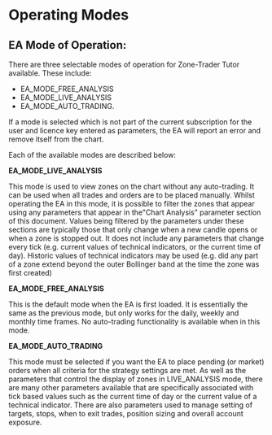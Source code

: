 # Operating Modes

## **EA Mode of Operation:**

There are three selectable modes of operation for Zone-Trader Tutor available. These include:

* EA\_MODE\_FREE\_ANALYSIS 
* EA\_MODE\_LIVE\_ANALYSIS 
* EA\_MODE\_AUTO\_TRADING.

If a mode is selected which is not part of the current subscription for the user and licence key entered as parameters, the EA will report an error and remove itself from the chart. 

Each of the available modes are described below:

**EA\_MODE\_LIVE\_ANALYSIS**

This mode is used to view zones on the chart without any auto-trading. It can be used when all trades and orders are to be placed manually. Whilst operating the EA in this mode, it is possible to filter the zones that appear using any parameters that appear in the"Chart Analysis" parameter section of this document. Values being filtered by the parameters under these sections are typically those that only change when a new candle opens or when a zone is stopped out. It does not include any parameters that  change every tick \(e.g. current values of technical indicators, or the current time of day\). Historic values of technical indicators may be used \(e.g. did any part of a zone extend beyond the outer Bollinger band at the time the zone was first created\)

**EA\_MODE\_FREE\_ANALYSIS**

This is the default mode when the EA is first loaded.  It is essentially the same as the previous mode, but only works for the daily, weekly and monthly time frames.  No auto-trading functionality is available when in this mode.

**EA\_MODE\_AUTO\_TRADING**

This mode must be selected if you want the EA to place pending \(or market\) orders when all criteria for the strategy settings are met. As well as the parameters that control the display of zones in LIVE\_ANALYSIS mode, there are many other parameters available that are specifically associated with tick based values such as the current time of day or the current value of a technical indicator. There are also parameters used to manage setting of targets, stops, when to exit trades, position sizing and overall account exposure.

